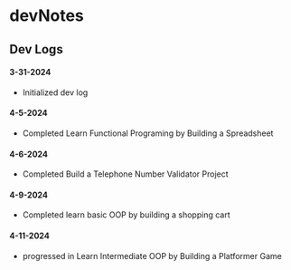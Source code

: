 # devNotes
 
## Dev Logs 

#### 3-31-2024

- Initialized dev log

#### 4-5-2024

- Completed Learn Functional Programing by Building a Spreadsheet

#### 4-6-2024

- Completed Build a Telephone Number Validator Project

#### 4-9-2024

- Completed learn basic OOP by building a shopping cart

#### 4-11-2024

- progressed in Learn Intermediate OOP by Building a Platformer Game